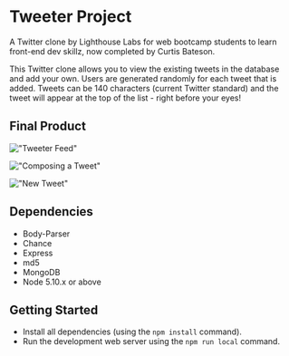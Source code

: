 # Tweeter Project

A Twitter clone by Lighthouse Labs for web bootcamp students to learn front-end dev skillz, now completed by Curtis Bateson.

This Twitter clone allows you to view the existing tweets in the database and add your own. Users are generated randomly for each tweet that is added. Tweets can be 140 characters (current Twitter standard) and the tweet will appear at the top of the list - right before your eyes!

## Final Product

!["Tweeter Feed"](https://github.com/curtisbateson/tweeter/blob/master/docs/Tweeter-Feed.png)

!["Composing a Tweet"](https://github.com/curtisbateson/tweeter/blob/master/docs/Tweeter-In-Progress.png)

!["New Tweet"](https://github.com/curtisbateson/tweeter/blob/master/docs/Tweeter-New-Tweet.png)

## Dependencies

- Body-Parser
- Chance
- Express
- md5
- MongoDB
- Node 5.10.x or above

## Getting Started

- Install all dependencies (using the `npm install` command).
- Run the development web server using the `npm run local` command.
